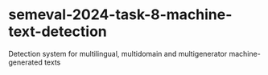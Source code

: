 # semeval-2024-task-8-machine-text-detection
Detection system for multilingual, multidomain and multigenerator machine-generated texts
